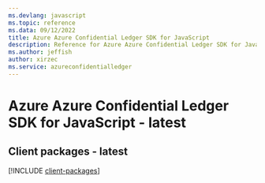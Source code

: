 ```yaml
---
ms.devlang: javascript
ms.topic: reference
ms.data: 09/12/2022
title: Azure Azure Confidential Ledger SDK for JavaScript
description: Reference for Azure Azure Confidential Ledger SDK for JavaScript
ms.author: jeffish
author: xirzec
ms.service: azureconfidentialledger
---
```

# Azure Azure Confidential Ledger SDK for JavaScript - latest

## Client packages - latest
[!INCLUDE [client-packages](azure-confidential-ledger-client-index.md)]